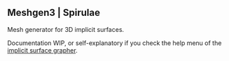 <h2>Meshgen3 | Spirulae</h2>

<p>Mesh generator for 3D implicit surfaces.</p>

<p>Documentation WIP, or self-explanatory if you check the help menu of the <a href="../implicit3/" target="_blank">implicit surface grapher</a>.</p>

